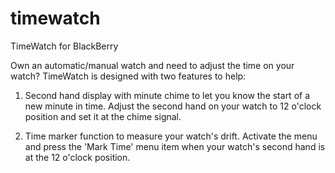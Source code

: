 # timewatch
TimeWatch for BlackBerry

Own an automatic/manual watch and need to adjust the time on your watch?
TimeWatch is designed with two features to help:

1) Second hand display with minute chime to let you know the start of a new minute in time.
Adjust the second hand on your watch to 12 o'clock position and set it at the chime signal.

2) Time marker function to measure your watch's drift.
Activate the menu and press the 'Mark Time' menu item when your watch's second hand is at the 12 o'clock position.
